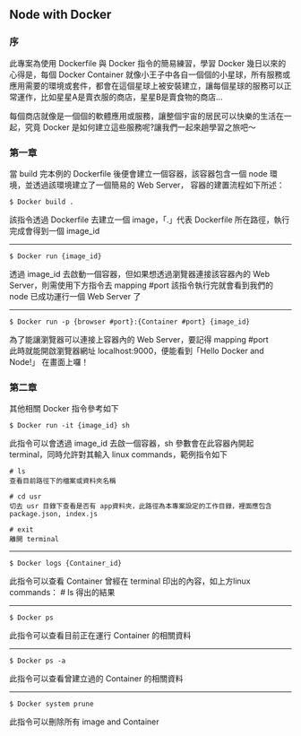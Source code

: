 ## Node with Docker
### 序
此專案為使用 Dockerfile 與 Docker 指令的簡易練習，學習 Docker 幾日以來的心得是，每個 Docker Container 就像小王子中各自一個個的小星球，所有服務或應用需要的環境或套件，都會在這個星球上被安裝建立，讓每個星球的服務可以正常運作，比如星星A是賣衣服的商店，星星B是賣食物的商店...

每個商店就像是一個個的軟體應用或服務，讓整個宇宙的居民可以快樂的生活在一起，究竟 Docker 是如何建立這些服務呢?讓我們一起來趟學習之旅吧～

### 第一章
當 build 完本例的 Dockerfile 後便會建立一個容器，該容器包含一個 node 環境，並透過該環境建立了一個簡易的 Web Server，
容器的建置流程如下所述：

```
$ Docker build .
```
該指令透過 Dockerfile 去建立一個 image，「.」代表 Dockerfile 所在路徑，執行完成會得到一個 image_id

---

```
$ Docker run {image_id}
```
透過 image_id 去啟動一個容器，但如果想透過瀏覽器連接該容器內的 Web Server，則需使用下方指令去 mapping #port 
該指令執行完就會看到我們的 node 已成功運行一個 Web Server 了

---

```
$ Docker run -p {browser #port}:{Container #port} {image_id}
```
為了能讓瀏覽器可以連接上容器內的 Web Server，要記得 mapping #port  
此時就能開啟瀏覽器網址 localhost:9000，便能看到「Hello Docker and Node!」 在畫面上囉！

### 第二章
其他相關 Docker 指令參考如下

```
$ Docker run -it {image_id} sh
```
此指令可以會透過 image_id 去啟一個容器，sh 參數會在此容器內開起 terminal，同時允許對其輸入 linux commands，範例指令如下
    
```
# ls
查看目前路徑下的檔案或資料夾名稱

# cd usr
切去 usr 目錄下查看是否有 app資料夾，此路徑為本專案設定的工作目錄，裡面應包含 package.json, index.js

# exit
離開 terminal
```

---

```
$ Docker logs {Container_id}
```
此指令可以查看 Container 曾經在 terminal 印出的內容，如上方linux commands： # ls 得出的結果

---

```
$ Docker ps
```
此指令可以查看目前正在運行 Container 的相關資料

---

```
$ Docker ps -a
```
此指令可以查看曾建立過的 Container 的相關資料

---

```
$ Docker system prune
```
此指令可以刪除所有 image and Container